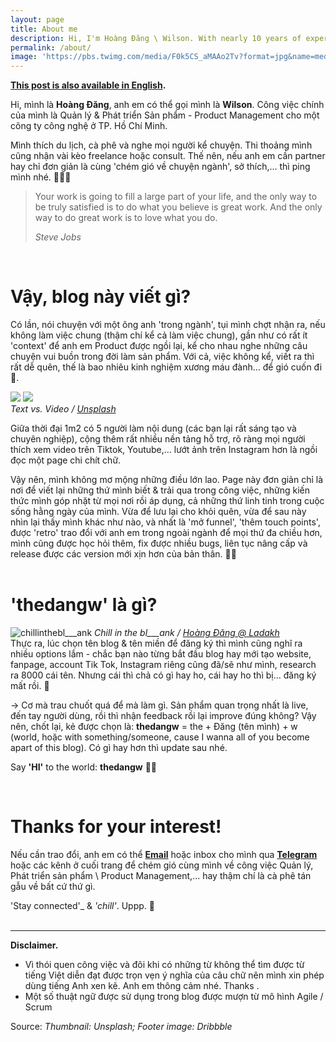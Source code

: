 ```yaml
---
layout: page
title: About me
description: Hi, I'm Hoàng Đăng \ Wilson. With nearly 10 years of experience in the field, I’m a proud Product-lover, aim to create a top-of-mind product for Vietnamese people. 🇻🇳
permalink: /about/
image: 'https://pbs.twimg.com/media/F0k5CS_aMAAo2Tv?format=jpg&name=medium'
---
```


**[This post is also available in English](/about-eng).**

Hi, mình là <b>Hoàng Đăng</b>, anh em có thể gọi mình là <b>Wilson</b>. Công việc chính của mình là Quản lý & Phát triển Sản phẩm - Product Management cho một công ty công nghệ ở TP. Hồ Chí Minh. 

Mình thích du lịch, cà phê và nghe mọi người kể chuyện. Thi thoảng mình cũng nhận vài kèo freelance hoặc consult. Thế nên, nếu anh em cần partner hay chỉ đơn giản là cùng 'chém gió về chuyện ngành', sở thích,... thì ping mình nhé. 👨🏻‍💻

> Your work is going to fill a large part of your life, and the only way to be truly satisfied is to do what you believe is great work. And the only way to do great work is to love what you do.
>
> <cite>Steve Jobs</cite>
<br>
  
# __Vậy, blog này viết gì?__

Có lần, nói chuyện với một ông anh 'trong ngành', tụi mình chợt nhận ra, nếu không làm việc chung (thậm chí kể cả làm việc chung), gần như có rất ít 'context' để anh em Product được ngồi lại, kể cho nhau nghe những câu chuyện vui buồn trong đời làm sản phẩm. Với cả, việc không kể, viết ra thì rất dễ quên, thế là bao nhiêu kinh nghiệm xương máu đành... để gió cuốn đi 🍃.

<div class="gallery-box">
    <div class="gallery">
      <img src="https://pbs.twimg.com/media/FsaNA3MakAAH8Fi?format=jpg&name=medium" loading="lazy" class="lightense-target">
      <img src="https://pbs.twimg.com/media/FsaNA3QaAAEOgL8?format=jpg&name=medium" loading="lazy" class="lightense-target">
    </div>
    <em>Text vs. Video / <a href="https://unsplash.com/" target="_blank">Unsplash</a></em>
  </div>

Giữa thời đại 1m2 có 5 người làm nội dung (các bạn lại rất sáng tạo và chuyên nghiệp), cộng thêm rất nhiều nền tảng hỗ trợ, rõ ràng mọi người thích xem video trên Tiktok, Youtube,... lướt ảnh trên Instagram hơn là ngồi đọc một page chi chít chữ.

Vậy nên, mình không mơ mộng những điều lớn lao. Page này đơn giản chỉ là nơi để viết lại những thứ mình biết & trải qua trong công việc, những kiến thức mình góp nhặt từ mọi nơi rồi áp dụng, cả những thứ linh tinh trong cuộc sống hằng ngày của mình. Vừa để lưu lại cho khỏi quên, vừa để sau này nhìn lại thấy mình khác như nào, và nhất là 'mở funnel', 'thêm touch points', được 'retro' trao đổi với anh em trong ngoài ngành để mọi thứ đa chiều hơn, mình cũng được học hỏi thêm, fix được nhiều bugs, liên tục nâng cấp và release được các version mới xịn hơn của bản thân. 🙌🏻
<br>
<br>
  
# __'thedangw' là gì?__

![chillinthebl___ank](https://pbs.twimg.com/media/F0k7JPRaEAAAGL7?format=jpg&name=large#wide)
<em>Chill in the bl___ank / <a href="https://instagram.com/bl___ank.sg/" target="_blank">Hoàng Đăng @ Ladakh</a></em>
<br>
Thực ra, lúc chọn tên blog & tên miền để đăng ký thì mình cũng nghĩ ra nhiều options lắm - chắc bạn nào từng bắt đầu blog hay mới tạo website, fanpage, account Tik Tok, Instagram riêng cũng đã/sẽ như mình, research ra 8000 cái tên. Nhưng cái thì chả có gì hay ho, cái hay ho thì bị... đăng ký mất rồi. 🥲

→ Cơ mà trau chuốt quá để mà làm gì. Sản phẩm quan trọng nhất là live, đến tay người dùng, rồi thì nhận feedback rồi lại improve đúng không? Vậy nên, chốt lại, kẻ được chọn là: **thedangw** = the + Đăng (tên mình) + w (world, hoặc with something/someone, cause I wanna all of you become apart of this blog). Có gì hay hơn thì update sau nhé.

Say **'HI'** to the world: <b>thedangw</b> ✌🏻

<br>

# __Thanks for your interest!__
Nếu cần trao đổi, anh em có thể <b>[Email](mailto:hoangdang.ux@gmail.com)</b> hoặc inbox cho mình qua <b>[Telegram](https://t.me/wilsontdw)</b> hoặc các kênh ở cuối trang để chém gió cùng mình về công việc Quản lý, Phát triển sản phẩm \ Product Management,... hay thậm chí là cà phê tán gẫu về bất cứ thứ gì.

'Stay connected'_ & _'chill'_. Uppp. 🦾  
<br>

___

<b>Disclaimer.</b>
- Vì thói quen công việc và đôi khi có những từ không thể tìm được từ tiếng Việt diễn đạt được trọn vẹn ý nghĩa của câu chữ nên mình xin phép dùng tiếng Anh xen kẽ. Anh em thông cảm nhé. Thanks .
- Một số thuật ngữ được sử dụng trong blog được mượn từ mô hình Agile / Scrum

Source: *Thumbnail: Unsplash; Footer image: Dribbble*
